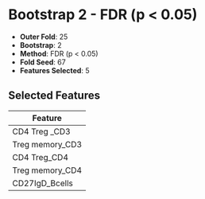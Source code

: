 # Bootstrap 2 - FDR (p < 0.05)

- **Outer Fold**: 25
- **Bootstrap**: 2
- **Method**: FDR (p < 0.05)
- **Fold Seed**: 67
- **Features Selected**: 5

## Selected Features

| Feature |
|---------|
| CD4 Treg _CD3 |
| Treg memory_CD3 |
| CD4 Treg_CD4 |
| Treg memory_CD4 |
| CD27IgD_Bcells |
